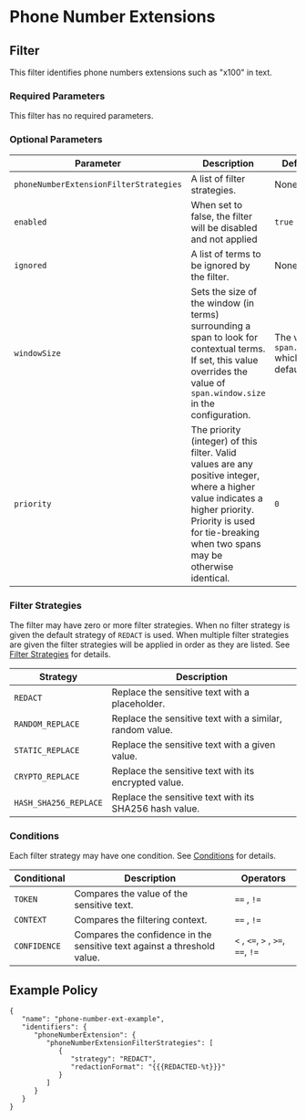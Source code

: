 # Phone Number Extensions

## Filter

This filter identifies phone numbers extensions such as "x100" in text.

### Required Parameters

This filter has no required parameters.

### Optional Parameters

| Parameter                              | Description                                                                                                                                                                | Default Value                                            |
|----------------------------------------|----------------------------------------------------------------------------------------------------------------------------------------------------------------------------|----------------------------------------------------------|
| `phoneNumberExtensionFilterStrategies` | A list of filter strategies.                                                                                                                                               | None                                                     |
| `enabled`                              | When set to false, the filter will be disabled and not applied                                                                                                             | `true`                                                   |
| `ignored`                              | A list of terms to be ignored by the filter.                                                                                                                               | None                                                     |
| `windowSize`                           | Sets the size of the window (in terms) surrounding a span to look for contextual terms. If set, this value overrides the value of `span.window.size` in the configuration. | The value of `span.window.size` which is by default `5`. |
| `priority`                             | The priority (integer) of this filter. Valid values are any positive integer, where a higher value indicates a higher priority. Priority is used for tie-breaking when two spans may be otherwise identical. | `0`           |

### Filter Strategies

The filter may have zero or more filter strategies. When no filter strategy is given the default strategy of `REDACT` is
used. When multiple filter strategies are given the filter strategies will be applied in order as they are listed.
See [Filter Strategies](#filter-strategies) for details.

| Strategy              | Description                                              |
|-----------------------|----------------------------------------------------------|
| `REDACT`              | Replace the sensitive text with a placeholder.           |
| `RANDOM_REPLACE`      | Replace the sensitive text with a similar, random value. |
| `STATIC_REPLACE`      | Replace the sensitive text with a given value.           |
| `CRYPTO_REPLACE`      | Replace the sensitive text with its encrypted value.     |
| `HASH_SHA256_REPLACE` | Replace the sensitive text with its SHA256 hash value.   |

### Conditions

Each filter strategy may have one condition. See [Conditions](#conditions) for details.

| Conditional  | Description                                                              | Operators                          |
|--------------|--------------------------------------------------------------------------|------------------------------------|
| `TOKEN`      | Compares the value of the sensitive text.                                | `==` , `!=`                        |
| `CONTEXT`    | Compares the filtering context.                                          | `==` , `!=`                        |
| `CONFIDENCE` | Compares the confidence in the sensitive text against a threshold value. | `<` , `<=`, `>` , `>=`, `==`, `!=` |

## Example Policy

```
{
   "name": "phone-number-ext-example",
   "identifiers": {
      "phoneNumberExtension": {
         "phoneNumberExtensionFilterStrategies": [
            {
               "strategy": "REDACT",
               "redactionFormat": "{{{REDACTED-%t}}}"
            }
         ]
      } 
   }     
}
```

